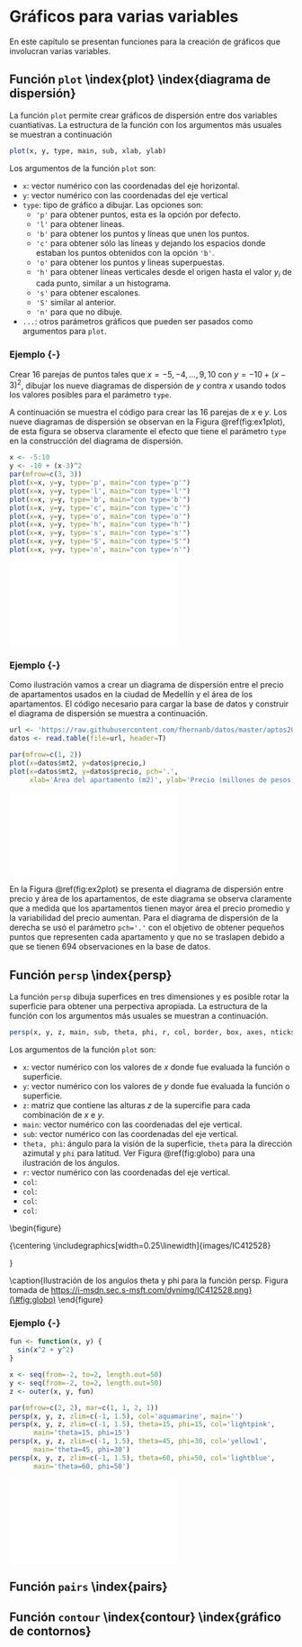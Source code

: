 # Gráficos para varias variables

En este capítulo se presentan funciones para la creación de gráficos que involucran varias variables.

## Función `plot` \index{plot} \index{diagrama de dispersión}

La función `plot` permite crear gráficos de dispersión entre dos variables cuantiativas. La estructura de la función con los argumentos más usuales se muestran a continuación


```r
plot(x, y, type, main, sub, xlab, ylab)
```

Los argumentos de la función `plot` son:

- `x`: vector numérico con las coordenadas del eje horizontal.
- `y`: vector numérico con las coordenadas del eje vertical
- `type`: tipo de gráfico a dibujar. Las opciones son:
    - `'p'` para obtener puntos, esta es la opción por defecto.
    - `'l'` para obtener líneas.
    - `'b'` para obtener los puntos y líneas que unen los puntos.
    - `'c'` para obtener sólo las líneas y dejando los espacios donde estaban los puntos obtenidos con la opción `'b'`.
    - `'o'` para obtener los puntos y lineas superpuestas.
    - `'h'` para obtener líneas verticales desde el origen hasta el valor $y_i$ de cada punto, similar a un histograma.
    - `'s'` para obtener escalones.
    - `'S'` similar al anterior.
    - `'n'` para que no dibuje.
- `...`: otros parámetros gráficos que pueden ser pasados como argumentos para `plot`.

### Ejemplo {-}
Crear 16 parejas de puntos tales que $x=-5, -4, \ldots, 9, 10$ con $y=-10+(x-3)^2$, dibujar los nueve diagramas de dispersión de $y$ contra $x$ usando todos los valores posibles para el parámetro `type`.

A continuación se muestra el código para crear las 16 parejas de $x$ e $y$. Los nueve diagramas de dispersión se observan en la Figura \@ref(fig:ex1plot), de esta figura se observa claramente el efecto que tiene el parámetro `type` en la construcción del diagrama de dispersión.


```r
x <- -5:10
y <- -10 + (x-3)^2
par(mfrow=c(3, 3))
plot(x=x, y=y, type='p', main="con type='p'")
plot(x=x, y=y, type='l', main="con type='l'")
plot(x=x, y=y, type='b', main="con type='b'")
plot(x=x, y=y, type='c', main="con type='c'")
plot(x=x, y=y, type='o', main="con type='o'")
plot(x=x, y=y, type='h', main="con type='h'")
plot(x=x, y=y, type='s', main="con type='s'")
plot(x=x, y=y, type='S', main="con type='S'")
plot(x=x, y=y, type='n', main="con type='n'")
```

![(\#fig:ex1plot)Efecto del parámetro `type` en la función `plot`.](03_graphs2v_files/figure-latex/ex1plot-1.pdf) 

### Ejemplo {-}
Como ilustración vamos a crear un diagrama de dispersión entre el precio de apartamentos usados en la ciudad de Medellín y el área de los apartamentos. El código necesario para cargar la base de datos y construir el diagrama de dispersión se muestra a continuación.


```r
url <- 'https://raw.githubusercontent.com/fhernanb/datos/master/aptos2015'
datos <- read.table(file=url, header=T)

par(mfrow=c(1, 2))
plot(x=datos$mt2, y=datos$precio,)
plot(x=datos$mt2, y=datos$precio, pch='.',
     xlab='Área del apartamento (m2)', ylab='Precio (millones de pesos)')
```

![(\#fig:ex2plot)Diagrama de dispersión del precio del apartamento versus área del apartamento. A la izquierda el diagrama de dispersión sin editar y a la derecha el diagrama de dispersión mejorado](03_graphs2v_files/figure-latex/ex2plot-1.pdf) 

En la Figura \@ref(fig:ex2plot) se presenta el diagrama de dispersión entre precio y área de los apartamentos, de este diagrama se observa claramente que a medida que los apartamentos tienen mayor área el precio promedio y la variabilidad del precio aumentan. Para el diagrama de dispersión de la derecha se usó el parámetro `pch='.'` con el objetivo de obtener pequeños puntos que representen cada apartamento y que no se traslapen debido a que se tienen 694 observaciones en la base de datos.

## Función `persp` \index{persp}
La función `persp` dibuja superfices en tres dimensiones y es posible rotar la superficie para obtener una perpectiva apropiada. La estructura de la función con los argumentos más usuales se muestran a continuación.


```r
persp(x, y, z, main, sub, theta, phi, r, col, border, box, axes, nticks)
```

Los argumentos de la función `plot` son:

- `x`: vector numérico con los valores de $x$ donde fue evaluada la función o superficie.
- `y`: vector numérico con los valores de $y$ donde fue evaluada la función o superficie.
- `z`: matriz que contiene las alturas $z$ de la supercifie para cada combinación de $x$ e $y$.
- `main`: vector numérico con las coordenadas del eje vertical.
- `sub`: vector numérico con las coordenadas del eje vertical.
- `theta, phi`: ángulo para la visión de la superficie, `theta` para la dirección azimutal y `phi` para latitud. Ver Figura \@ref(fig:globo) para una ilustración de los ángulos.
- `r`: vector numérico con las coordenadas del eje vertical.
- `col`: 
- `col`: 
- `col`: 
- `col`: 

\begin{figure}

{\centering \includegraphics[width=0.25\linewidth]{images/IC412528} 

}

\caption{Ilustración de los angulos theta y phi para la función persp. Figura tomada de https://i-msdn.sec.s-msft.com/dynimg/IC412528.png}(\#fig:globo)
\end{figure}


### Ejemplo {-}


```r
fun <- function(x, y) {
  sin(x^2 + y^2)
}

x <- seq(from=-2, to=2, length.out=50)
y <- seq(from=-2, to=2, length.out=50)
z <- outer(x, y, fun)

par(mfrow=c(2, 2), mar=c(1, 1, 2, 1))
persp(x, y, z, zlim=c(-1, 1.5), col='aquamarine', main='')
persp(x, y, z, zlim=c(-1, 1.5), theta=15, phi=15, col='lightpink',
      main='theta=15, phi=15')
persp(x, y, z, zlim=c(-1, 1.5), theta=45, phi=30, col='yellow1',
      main='theta=45, phi=30')
persp(x, y, z, zlim=c(-1, 1.5), theta=60, phi=50, col='lightblue',
      main='theta=60, phi=50')
```

![(\#fig:ex1persp)Superficie generada con `persp` y diferentes valores de theta y phi.](03_graphs2v_files/figure-latex/ex1persp-1.pdf) 


## Función `pairs` \index{pairs} 
## Función `contour` \index{contour} \index{gráfico de contornos}



